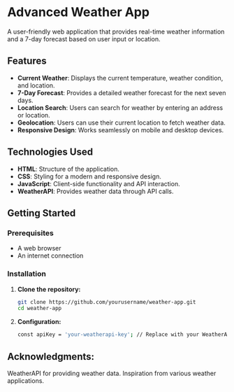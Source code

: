 # Advanced Weather App

A user-friendly web application that provides real-time weather information and a 7-day forecast based on user input or location.

## Features

- **Current Weather**: Displays the current temperature, weather condition, and location.
- **7-Day Forecast**: Provides a detailed weather forecast for the next seven days.
- **Location Search**: Users can search for weather by entering an address or location.
- **Geolocation**: Users can use their current location to fetch weather data.
- **Responsive Design**: Works seamlessly on mobile and desktop devices.

## Technologies Used

- **HTML**: Structure of the application.
- **CSS**: Styling for a modern and responsive design.
- **JavaScript**: Client-side functionality and API interaction.
- **WeatherAPI**: Provides weather data through API calls.

## Getting Started

### Prerequisites

- A web browser
- An internet connection

### Installation

1. **Clone the repository:**

   ```bash
   git clone https://github.com/yourusername/weather-app.git
   cd weather-app 

1. **Configuration:**
   ```bash
   const apiKey = 'your-weatherapi-key'; // Replace with your WeatherAPI.com API key
   
## Acknowledgments:
WeatherAPI for providing weather data.
Inspiration from various weather applications.
